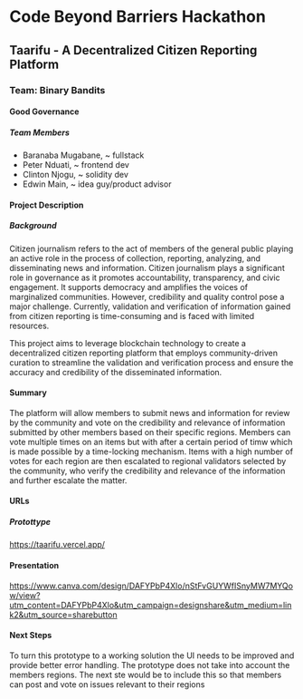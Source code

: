 # Code Beyond Barriers Hackathon

## Taarifu - A Decentralized Citizen Reporting Platform 


### Team: Binary Bandits

#### Good Governance

##### Team Members

- Baranaba Mugabane, ~ fullstack
- Peter Nduati, ~ frontend dev
- Clinton Njogu, ~ solidity dev
- Edwin Main, ~ idea guy/product advisor
  
#### Project Description
##### Background
Citizen journalism refers to the act of members of the general public playing an active role in the process of collection, reporting, analyzing, and disseminating news and information. Citizen journalism plays a significant role in governance as it promotes accountability, transparency, and civic engagement. It supports democracy and amplifies the voices of marginalized communities. However, credibility and quality control pose a major challenge. Currently, validation and verification of information gained from citizen reporting is time-consuming and is faced with limited resources.

This project aims to leverage blockchain technology to create a decentralized citizen reporting platform that employs community-driven curation to streamline the validation and verification process and ensure the accuracy and credibility of the disseminated information. 


#### Summary
The platform will allow members to submit news and information for review by the community and vote on the credibility and relevance of information submitted by other members based on their specific regions. Members can vote multiple times on an items but with after a certain period of timw which is made possible by a time-locking mechanism.
Items with a high number of votes for each region are then escalated to regional validators selected by the community, who verify the credibility and relevance of the information and further escalate the matter.



#### URLs
##### Protottype
https://taarifu.vercel.app/

#### Presentation
https://www.canva.com/design/DAFYPbP4Xlo/nStFvGUYWfISnyMW7MYQow/view?utm_content=DAFYPbP4Xlo&utm_campaign=designshare&utm_medium=link2&utm_source=sharebutton

#### Next Steps
To turn this prototype to a working solution the UI needs to be improved and provide better error handling.
The prototype does not take into account the members regions. The next ste would be to include this so that members can post and vote on issues relevant to their regions


